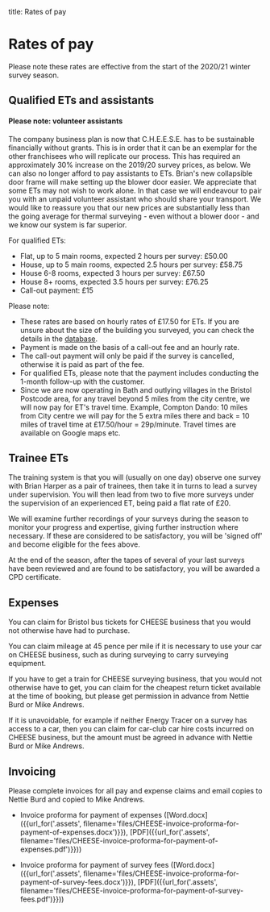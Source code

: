 title: Rates of pay

# Rates of pay

Please note these rates are effective from the start of the 2020/21 winter
survey season.

## Qualified ETs and assistants

<div class="alert alert-info">

<h4 class="alert-heading">Please note: volunteer assistants</h4>

<!--<p>This Spring, because we had not received any grants, we had to take a
management decision that we could only afford to use unpaid volunteer
Assistants. The reason for this is that we thought £150 (double last year's
fee) was as much as the market would bear, while the actual cost of a survey to
us is £240 if including overheads - despite all senior management working for
nothing. If we paid assistants we would make a loss on all our survey direct
salary costs - unsustainable. Until we get an additional income stream we
cannot change this decision. An exception to this is when we are paid a
considerably higher survey fee by a client or third party - this has to be in
excess of £240.</p>-->

<p> The company business plan is now that C.H.E.E.S.E. has to be sustainable
financially without grants. This is in order that it can be an exemplar for the
other franchisees who will replicate our process. This has required an
approximately 30% increase on the 2019/20 survey prices, as below. We can also
no longer afford to pay assistants to ETs. Brian's new collapsible door frame
will make setting up the blower door easier. We appreciate that some ETs may
not wish to work alone. In that case we will endeavour to pair you with an
unpaid volunteer assistant who should share your transport. We would like to
reassure you that our new prices are substantially less than the going average
for thermal surveying - even without a blower door - and we know our system is
far superior.</p>

</div>

For qualified ETs:

- Flat, up to 5 main rooms, expected 2 hours per survey: £50.00
- House, up to 5 main rooms, expected 2.5 hours per survey: £58.75
- House 6-8 rooms, expected 3 hours per survey: £67.50
- House 8+ rooms, expected 3.5 hours per survey: £76.25
- Call-out payment: £15

Please note:

 - These rates are based on hourly rates of £17.50 for ETs. If you are unsure
   about the size of the building you surveyed, you can check the details in the
  [database](/admin).
 - Payment is made on the basis of a call-out fee and an hourly rate.
 - The call-out payment will only be paid if the survey is cancelled, otherwise
   it is paid as part of the fee.
 - For qualified ETs, please note that the payment includes conducting the
   1-month follow-up with the customer.
 - Since we are now operating in Bath and outlying villages in the Bristol
   Postcode area, for any travel beyond 5 miles from the city centre, we will
   now pay for ET's travel time. Example, Compton Dando: 10 miles from City centre
   we will pay for the 5 extra miles there and back = 10 miles of travel time at
   £17.50/hour = 29p/minute. Travel times are available on Google maps etc.


## Trainee ETs

The training system is that you will (usually on one day) observe one survey
with Brian Harper as a pair of trainees, then take it in turns to lead a survey
under supervision. You will then lead from two to five more surveys under the
supervision of an experienced ET, being paid a flat rate of £20. 

We will examine further recordings of your surveys during the season to monitor
your progress and expertise, giving further instruction where necessary. If
these are considered to be satisfactory, you will be 'signed off' and become
eligible for the fees above. 

At the end of the season, after the tapes of several of your last surveys have
been reviewed and are found to be satisfactory, you will be awarded a CPD
certificate.


## Expenses

You can claim for Bristol bus tickets for CHEESE business that you would not
otherwise have had to purchase.

You can claim mileage at 45 pence per mile if it is necessary to use your car
on CHEESE business, such as during surveying to carry surveying equipment.

If you have to get a train for CHEESE surveying business, that you would not
otherwise have to get, you can claim for the cheapest return ticket available
at the time of booking, but please get permission in advance from Nettie Burd
or Mike Andrews.

If it is unavoidable, for example if neither Energy Tracer on a survey has
access to a car, then you can claim for car-club car hire costs incurred on
CHEESE business, but the amount must be agreed in advance with Nettie Burd
or Mike Andrews.

## Invoicing

Please complete invoices for all pay and expense claims and email copies to
Nettie Burd and copied to Mike Andrews.

- Invoice proforma for payment of expenses
  ([Word.docx]({{url_for('.assets', filename='files/CHEESE-invoice-proforma-for-payment-of-expenses.docx')}}),
   [PDF]({{url_for('.assets', filename='files/CHEESE-invoice-proforma-for-payment-of-expenses.pdf')}}))

- Invoice proforma for payment of survey fees
  ([Word.docx]({{url_for('.assets', filename='files/CHEESE-invoice-proforma-for-payment-of-survey-fees.docx')}}),
   [PDF]({{url_for('.assets', filename='files/CHEESE-invoice-proforma-for-payment-of-survey-fees.pdf')}}))
